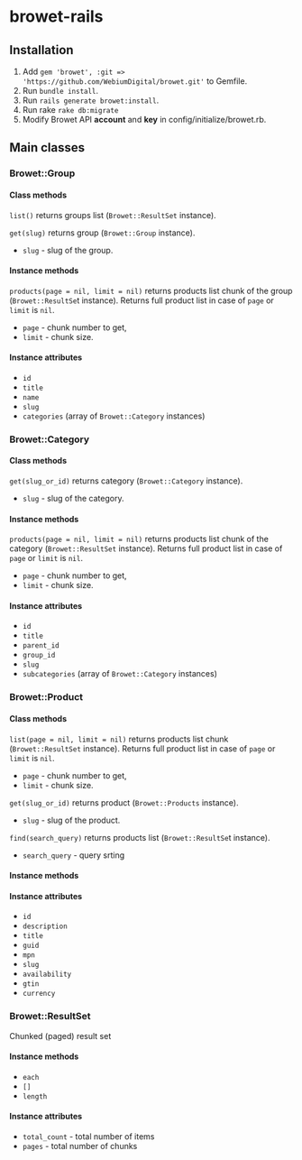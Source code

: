 # browet-rails

## Installation
1. Add `gem 'browet', :git => 'https://github.com/WebiumDigital/browet.git'` to Gemfile.
2. Run `bundle install`.
3. Run `rails generate browet:install`.
4. Run rake `rake db:migrate`
5. Modify Browet API **account** and **key** in config/initialize/browet.rb.


## Main classes

### Browet::Group
#### Class methods
`list()` returns groups list (`Browet::ResultSet` instance).

`get(slug)` returns group (`Browet::Group` instance).
- `slug` - slug of the group.

#### Instance methods
`products(page = nil, limit = nil)` returns products list chunk of the group (`Browet::ResultSe`t instance). Returns full product list in case of `page` or `limit` is `nil`.
- `page` - chunk number to get, 
- `limit` - chunk size.

#### Instance attributes
- `id`
- `title`
- `name`
- `slug`
- `categories` (array of `Browet::Category` instances)

### Browet::Category
#### Class methods
`get(slug_or_id)` returns category (`Browet::Category` instance).
- `slug` - slug of the category.

#### Instance methods
`products(page = nil, limit = nil)` returns products list chunk of the category (`Browet::ResultSet` instance). Returns full product list in case of `page` or `limit` is `nil`.
- `page` - chunk number to get, 
- `limit` - chunk size.

#### Instance attributes
- `id`
- `title`
- `parent_id`
- `group_id`
- `slug`
- `subcategories` (array of `Browet::Category` instances)

### Browet::Product
#### Class methods
`list(page = nil, limit = nil)`  returns products list chunk (`Browet::ResultSet` instance). Returns full product list in case of `page` or `limit` is `nil`.
- `page` - chunk number to get, 
- `limit` - chunk size.

`get(slug_or_id)` returns product (`Browet::Products` instance).
- `slug` - slug of the product.

`find(search_query)`  returns products list (`Browet::ResultSe`t instance).
- `search_query` - query srting

#### Instance methods

#### Instance attributes
- `id`
- `description`
- `title`
- `guid`
- `mpn`
- `slug`
- `availability`
- `gtin`
- `currency`

### Browet::ResultSet
Chunked (paged) result set
#### Instance methods
- `each`
- `[]`
- `length`

#### Instance attributes
- `total_count` - total number of items
- `pages` - total number of chunks

